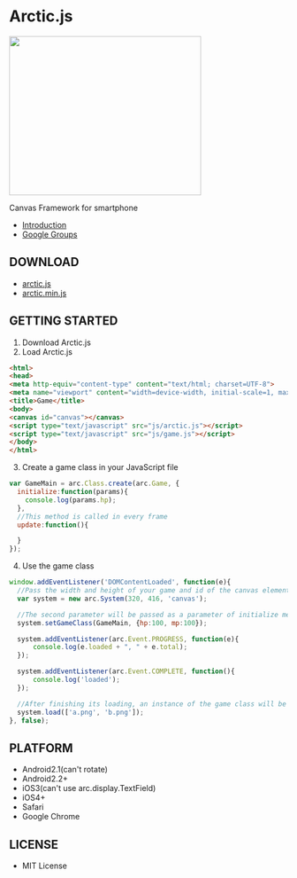 Arctic.js
======

<img src="https://raw.github.com/DeNADev/Arctic.js/master/logo.png" width="347" height="287">

Canvas Framework for smartphone

- [Introduction](http://denadev.github.com/Arctic.js/)
- [Google Groups](https://groups.google.com/group/arcticjs?hl=ja)


DOWNLOAD
-----------
- [arctic.js](https://raw.github.com/DeNADev/Arctic.js/master/arctic.js)
- [arctic.min.js](https://raw.github.com/DeNADev/Arctic.js/master/arctic.min.js)


GETTING STARTED
-----------
1. Download Arctic.js
2. Load Arctic.js
```html
<html>
<head>
<meta http-equiv="content-type" content="text/html; charset=UTF-8">
<meta name="viewport" content="width=device-width, initial-scale=1, maximum-scale=1, user-scalable=no"/>
<title>Game</title>
<body>
<canvas id="canvas"></canvas>
<script type="text/javascript" src="js/arctic.js"></script>
<script type="text/javascript" src="js/game.js"></script>
</body>
</html>
```
3. Create a game class in your JavaScript file
```js
var GameMain = arc.Class.create(arc.Game, {
  initialize:function(params){
    console.log(params.hp);  
  },
  //This method is called in every frame
  update:function(){

  }
});
```
4. Use the game class
```js
window.addEventListener('DOMContentLoaded', function(e){
  //Pass the width and height of your game and id of the canvas element
  var system = new arc.System(320, 416, 'canvas');

  //The second parameter will be passed as a parameter of initialize method in the game class
  system.setGameClass(GameMain, {hp:100, mp:100});

  system.addEventListener(arc.Event.PROGRESS, function(e){
      console.log(e.loaded + ", " + e.total);
  });

  system.addEventListener(arc.Event.COMPLETE, function(){
      console.log('loaded');
  });

  //After finishing its loading, an instance of the game class will be created automatically
  system.load(['a.png', 'b.png']);
}, false);
```

PLATFORM
-----------
- Android2.1(can't rotate)
- Android2.2+
- iOS3(can't use arc.display.TextField)
- iOS4+
- Safari
- Google Chrome


LICENSE
-----------
- MIT License
